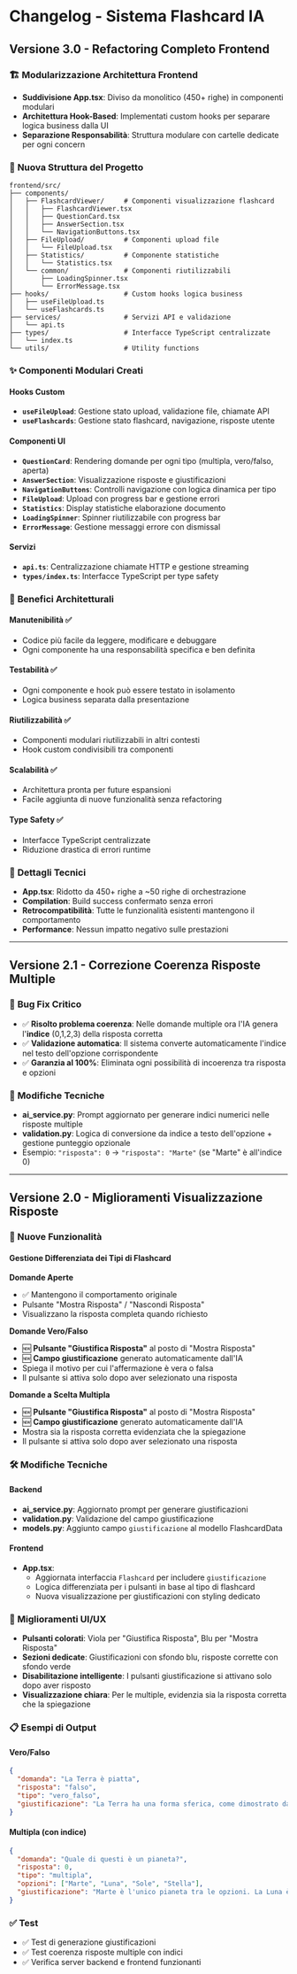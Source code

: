 # Changelog - Sistema Flashcard IA

## Versione 3.0 - Refactoring Completo Frontend

### 🏗️ **Modularizzazione Architettura Frontend**
- **Suddivisione App.tsx**: Diviso da monolitico (450+ righe) in componenti modulari
- **Architettura Hook-Based**: Implementati custom hooks per separare logica business dalla UI
- **Separazione Responsabilità**: Struttura modulare con cartelle dedicate per ogni concern

### 📁 **Nuova Struttura del Progetto**
```
frontend/src/
├── components/
│   ├── FlashcardViewer/     # Componenti visualizzazione flashcard
│   │   ├── FlashcardViewer.tsx
│   │   ├── QuestionCard.tsx
│   │   ├── AnswerSection.tsx
│   │   └── NavigationButtons.tsx
│   ├── FileUpload/          # Componenti upload file
│   │   └── FileUpload.tsx
│   ├── Statistics/          # Componente statistiche
│   │   └── Statistics.tsx
│   └── common/              # Componenti riutilizzabili
│       ├── LoadingSpinner.tsx
│       └── ErrorMessage.tsx
├── hooks/                   # Custom hooks logica business
│   ├── useFileUpload.ts
│   └── useFlashcards.ts
├── services/                # Servizi API e validazione
│   └── api.ts
├── types/                   # Interfacce TypeScript centralizzate
│   └── index.ts
└── utils/                   # Utility functions
```

### ✨ **Componenti Modulari Creati**

#### Hooks Custom
- **`useFileUpload`**: Gestione stato upload, validazione file, chiamate API
- **`useFlashcards`**: Gestione stato flashcard, navigazione, risposte utente

#### Componenti UI
- **`QuestionCard`**: Rendering domande per ogni tipo (multipla, vero/falso, aperta)
- **`AnswerSection`**: Visualizzazione risposte e giustificazioni
- **`NavigationButtons`**: Controlli navigazione con logica dinamica per tipo
- **`FileUpload`**: Upload con progress bar e gestione errori
- **`Statistics`**: Display statistiche elaborazione documento
- **`LoadingSpinner`**: Spinner riutilizzabile con progress bar
- **`ErrorMessage`**: Gestione messaggi errore con dismissal

#### Servizi
- **`api.ts`**: Centralizzazione chiamate HTTP e gestione streaming
- **`types/index.ts`**: Interfacce TypeScript per type safety

### 🎯 **Benefici Architetturali**

#### Manutenibilità ✅
- Codice più facile da leggere, modificare e debuggare
- Ogni componente ha una responsabilità specifica e ben definita

#### Testabilità ✅  
- Ogni componente e hook può essere testato in isolamento
- Logica business separata dalla presentazione

#### Riutilizzabilità ✅
- Componenti modulari riutilizzabili in altri contesti
- Hook custom condivisibili tra componenti

#### Scalabilità ✅
- Architettura pronta per future espansioni
- Facile aggiunta di nuove funzionalità senza refactoring

#### Type Safety ✅
- Interfacce TypeScript centralizzate
- Riduzione drastica di errori runtime

### 🔧 **Dettagli Tecnici**
- **App.tsx**: Ridotto da 450+ righe a ~50 righe di orchestrazione
- **Compilation**: Build success confermato senza errori
- **Retrocompatibilità**: Tutte le funzionalità esistenti mantengono il comportamento
- **Performance**: Nessun impatto negativo sulle prestazioni

---

## Versione 2.1 - Correzione Coerenza Risposte Multiple

### 🐛 **Bug Fix Critico**
- ✅ **Risolto problema coerenza**: Nelle domande multiple ora l'IA genera l'**indice** (0,1,2,3) della risposta corretta
- ✅ **Validazione automatica**: Il sistema converte automaticamente l'indice nel testo dell'opzione corrispondente
- ✅ **Garanzia al 100%**: Eliminata ogni possibilità di incoerenza tra risposta e opzioni

### 🔧 **Modifiche Tecniche**
- **ai_service.py**: Prompt aggiornato per generare indici numerici nelle risposte multiple
- **validation.py**: Logica di conversione da indice a testo dell'opzione + gestione punteggio opzionale
- Esempio: `"risposta": 0` → `"risposta": "Marte"` (se "Marte" è all'indice 0)

---

## Versione 2.0 - Miglioramenti Visualizzazione Risposte

### 🚀 Nuove Funzionalità

#### Gestione Differenziata dei Tipi di Flashcard

**Domande Aperte** 
- ✅ Mantengono il comportamento originale
- Pulsante "Mostra Risposta" / "Nascondi Risposta"
- Visualizzano la risposta completa quando richiesto

**Domande Vero/Falso**
- 🆕 **Pulsante "Giustifica Risposta"** al posto di "Mostra Risposta"
- 🆕 **Campo giustificazione** generato automaticamente dall'IA
- Spiega il motivo per cui l'affermazione è vera o falsa
- Il pulsante si attiva solo dopo aver selezionato una risposta

**Domande a Scelta Multipla**
- 🆕 **Pulsante "Giustifica Risposta"** al posto di "Mostra Risposta"
- 🆕 **Campo giustificazione** generato automaticamente dall'IA
- Mostra sia la risposta corretta evidenziata che la spiegazione
- Il pulsante si attiva solo dopo aver selezionato una risposta

### 🛠 Modifiche Tecniche

#### Backend
- **ai_service.py**: Aggiornato prompt per generare giustificazioni
- **validation.py**: Validazione del campo giustificazione
- **models.py**: Aggiunto campo `giustificazione` al modello FlashcardData

#### Frontend  
- **App.tsx**: 
  - Aggiornata interfaccia `Flashcard` per includere `giustificazione`
  - Logica differenziata per i pulsanti in base al tipo di flashcard
  - Nuova visualizzazione per giustificazioni con styling dedicato

### 🎨 Miglioramenti UI/UX

- **Pulsanti colorati**: Viola per "Giustifica Risposta", Blu per "Mostra Risposta"
- **Sezioni dedicate**: Giustificazioni con sfondo blu, risposte corrette con sfondo verde
- **Disabilitazione intelligente**: I pulsanti giustificazione si attivano solo dopo aver risposto
- **Visualizzazione chiara**: Per le multiple, evidenzia sia la risposta corretta che la spiegazione

### 📋 Esempi di Output

#### Vero/Falso
```json
{
  "domanda": "La Terra è piatta",
  "risposta": "falso", 
  "tipo": "vero_falso",
  "giustificazione": "La Terra ha una forma sferica, come dimostrato da secoli di osservazioni astronomiche"
}
```

#### Multipla (con indice)
```json
{
  "domanda": "Quale di questi è un pianeta?",
  "risposta": 0,
  "tipo": "multipla", 
  "opzioni": ["Marte", "Luna", "Sole", "Stella"],
  "giustificazione": "Marte è l'unico pianeta tra le opzioni. La Luna è un satellite, il Sole è una stella"
}
```

### ✅ Test
- ✅ Test di generazione giustificazioni 
- ✅ Test coerenza risposte multiple con indici
- ✅ Verifica server backend e frontend funzionanti 